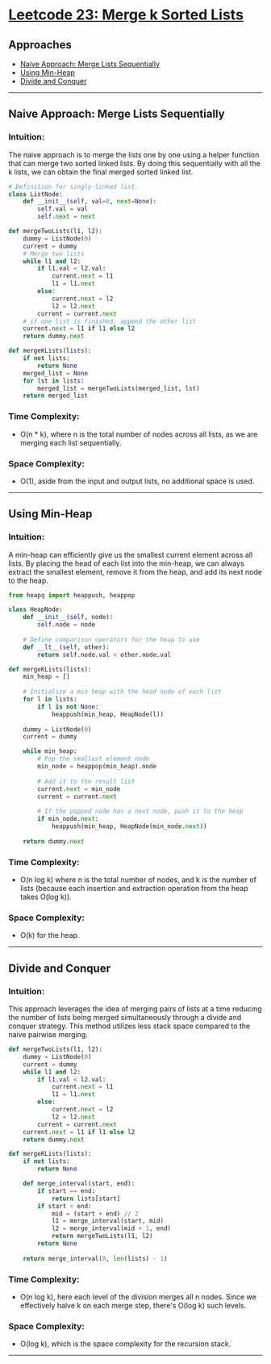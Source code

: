# [Leetcode 23: Merge k Sorted Lists](https://leetcode.com/problems/merge-k-sorted-lists/)

## Approaches
- [Naive Approach: Merge Lists Sequentially](#naive-approach-merge-lists-sequentially)
- [Using Min-Heap](#using-min-heap)
- [Divide and Conquer](#divide-and-conquer)

---

## Naive Approach: Merge Lists Sequentially

### Intuition:
The naive approach is to merge the lists one by one using a helper function that can merge two sorted linked lists. By doing this sequentially with all the k lists, we can obtain the final merged sorted linked list.

```python
# Definition for singly-linked list.
class ListNode:
    def __init__(self, val=0, next=None):
        self.val = val
        self.next = next

def mergeTwoLists(l1, l2):
    dummy = ListNode(0)
    current = dummy
    # Merge two lists
    while l1 and l2:
        if l1.val < l2.val:
            current.next = l1
            l1 = l1.next
        else:
            current.next = l2
            l2 = l2.next
        current = current.next
    # if one list is finished, append the other list
    current.next = l1 if l1 else l2
    return dummy.next

def mergeKLists(lists):
    if not lists:
        return None
    merged_list = None
    for lst in lists:
        merged_list = mergeTwoLists(merged_list, lst)
    return merged_list
```

### Time Complexity:
- O(n * k), where n is the total number of nodes across all lists, as we are merging each list sequentially.
  
### Space Complexity:
- O(1), aside from the input and output lists, no additional space is used.

---

## Using Min-Heap

### Intuition:
A min-heap can efficiently give us the smallest current element across all lists. By placing the head of each list into the min-heap, we can always extract the smallest element, remove it from the heap, and add its next node to the heap.

```python
from heapq import heappush, heappop

class HeapNode:
    def __init__(self, node):
        self.node = node
    
    # Define comparison operators for the heap to use
    def __lt__(self, other):
        return self.node.val < other.node.val

def mergeKLists(lists):
    min_heap = []
    
    # Initialize a min heap with the head node of each list
    for l in lists:
        if l is not None:
            heappush(min_heap, HeapNode(l))
    
    dummy = ListNode(0)
    current = dummy

    while min_heap:
        # Pop the smallest element node
        min_node = heappop(min_heap).node
        
        # Add it to the result list
        current.next = min_node
        current = current.next
        
        # If the popped node has a next node, push it to the heap
        if min_node.next:
            heappush(min_heap, HeapNode(min_node.next))
            
    return dummy.next
```

### Time Complexity:
- O(n log k) where n is the total number of nodes, and k is the number of lists (because each insertion and extraction operation from the heap takes O(log k)).

### Space Complexity:
- O(k) for the heap.

---

## Divide and Conquer

### Intuition:
This approach leverages the idea of merging pairs of lists at a time reducing the number of lists being merged simultaneously through a divide and conquer strategy. This method utilizes less stack space compared to the naive pairwise merging.

```python
def mergeTwoLists(l1, l2):
    dummy = ListNode(0)
    current = dummy
    while l1 and l2:
        if l1.val < l2.val:
            current.next = l1
            l1 = l1.next
        else:
            current.next = l2
            l2 = l2.next
        current = current.next
    current.next = l1 if l1 else l2
    return dummy.next

def mergeKLists(lists):
    if not lists:
        return None

    def merge_interval(start, end):
        if start == end:
            return lists[start]
        if start < end:
            mid = (start + end) // 2
            l1 = merge_interval(start, mid)
            l2 = merge_interval(mid + 1, end)
            return mergeTwoLists(l1, l2)
        return None
    
    return merge_interval(0, len(lists) - 1)
```

### Time Complexity:
- O(n log k), here each level of the division merges all n nodes. Since we effectively halve k on each merge step, there's O(log k) such levels.

### Space Complexity:
- O(log k), which is the space complexity for the recursion stack.

---


